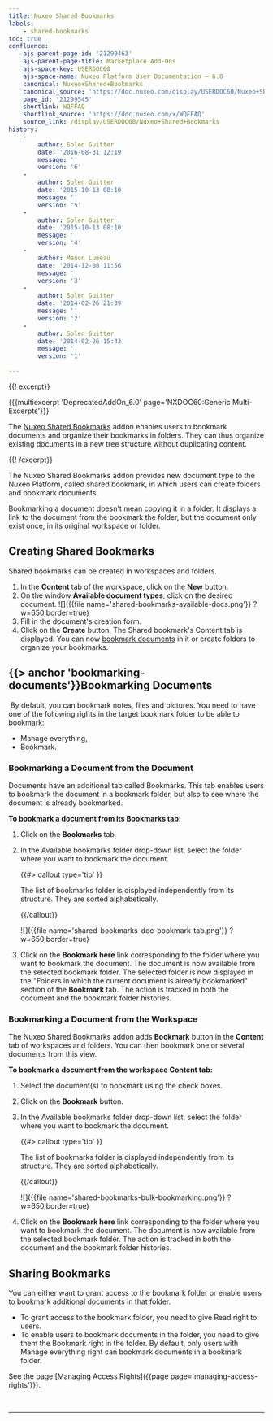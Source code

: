 ```yaml
---
title: Nuxeo Shared Bookmarks
labels:
    - shared-bookmarks
toc: true
confluence:
    ajs-parent-page-id: '21299463'
    ajs-parent-page-title: Marketplace Add-Ons
    ajs-space-key: USERDOC60
    ajs-space-name: Nuxeo Platform User Documentation — 6.0
    canonical: Nuxeo+Shared+Bookmarks
    canonical_source: 'https://doc.nuxeo.com/display/USERDOC60/Nuxeo+Shared+Bookmarks'
    page_id: '21299545'
    shortlink: WQFFAQ
    shortlink_source: 'https://doc.nuxeo.com/x/WQFFAQ'
    source_link: /display/USERDOC60/Nuxeo+Shared+Bookmarks
history:
    - 
        author: Solen Guitter
        date: '2016-08-31 12:19'
        message: ''
        version: '6'
    - 
        author: Solen Guitter
        date: '2015-10-13 08:10'
        message: ''
        version: '5'
    - 
        author: Solen Guitter
        date: '2015-10-13 08:10'
        message: ''
        version: '4'
    - 
        author: Manon Lumeau
        date: '2014-12-08 11:56'
        message: ''
        version: '3'
    - 
        author: Solen Guitter
        date: '2014-02-26 21:39'
        message: ''
        version: '2'
    - 
        author: Solen Guitter
        date: '2014-02-26 15:43'
        message: ''
        version: '1'

---
```

{{! excerpt}}

{{{multiexcerpt 'DeprecatedAddOn_6.0' page='NXDOC60:Generic Multi-Excerpts'}}}

The [Nuxeo Shared Bookmarks](https://connect.nuxeo.com/nuxeo/site/marketplace/package/nuxeo-shared-bookmarks) addon enables users to bookmark documents and organize their bookmarks in folders. They can thus organize existing documents in a new tree structure without duplicating content.

{{! /excerpt}}

The Nuxeo Shared Bookmarks addon provides new document type to the Nuxeo Platform, called shared bookmark, in which users can create folders and bookmark documents.

Bookmarking a document doesn't mean copying it in a folder. It displays a link to the document from the bookmark the folder, but the document only exist once, in its original workspace or folder.

## Creating Shared Bookmarks

Shared bookmarks can be created in workspaces and folders.

1.  In the **Content** tab of the workspace, click on the **New** button.
2.  On the window **Available document types**, click on the desired document.
    ![]({{file name='shared-bookmarks-available-docs.png'}} ?w=650,border=true)
3.  Fill in the document's creation form.
4.  Click on the **Create** button.
    The Shared bookmark's Content tab is displayed. You can now [bookmark documents](#bookmarking-documents) in it or create folders to organize your bookmarks.

## {{> anchor 'bookmarking-documents'}}Bookmarking Documents

&nbsp;By default, you can bookmark notes, files and pictures. You need to have one of the following rights in the target bookmark folder to be able to bookmark:

*   Manage everything,
*   Bookmark.

### Bookmarking a Document from the Document

Documents have an additional tab called Bookmarks. This tab enables users to bookmark the document in a bookmark folder, but also to see where the document is already bookmarked.

**To bookmark a document from its Bookmarks tab:**

1.  Click on the **Bookmarks** tab.
2.  In the Available bookmarks folder drop-down list, select the folder where you want to bookmark the document.

    {{#> callout type='tip' }}

    The list of bookmarks folder is displayed independently from its structure. They are sorted alphabetically.

    {{/callout}}

    ![]({{file name='shared-bookmarks-doc-bookmark-tab.png'}} ?w=650,border=true)

3.  Click on the **Bookmark here** link corresponding to the folder where you want to bookmark the document.
    The document is now available from the selected bookmark folder. The selected folder is now displayed in the "Folders in which the current document is already bookmarked" section of the **Bookmark** tab.
    The action is tracked in both the document and the bookmark folder histories.

### Bookmarking a Document from the Workspace

The Nuxeo Shared Bookmarks addon adds **Bookmark** button in the **Content** tab of workspaces and folders. You can then bookmark one or several documents from this view.

**To bookmark a document from the workspace Content tab:**

1.  Select the document(s) to bookmark using the check boxes.
2.  Click on the **Bookmark** button.
3.  In the Available bookmarks folder drop-down list, select the folder where you want to bookmark the document.

    {{#> callout type='tip' }}

    The list of bookmarks folder is displayed independently from its structure. They are sorted alphabetically.

    {{/callout}}

    ![]({{file name='shared-bookmarks-bulk-bookmarking.png'}} ?w=650,border=true)

4.  Click on the **Bookmark here** link corresponding to the folder where you want to bookmark the document.
    The document is now available from the selected bookmark folder. The action is tracked in both the document and the bookmark folder histories.

## Sharing Bookmarks

You can either want to grant access to the bookmark folder or enable users to bookmark additional documents in that folder.

*   To grant access to the bookmark folder, you need to give Read right to users.
*   To enable users to bookmark documents in the folder, you need to give them the Bookmark right in the folder. By default, only users with Manage everything right can bookmark documents in a bookmark folder.

See the page [Managing Access Rights]({{page page='managing-access-rights'}}).

&nbsp;

* * *